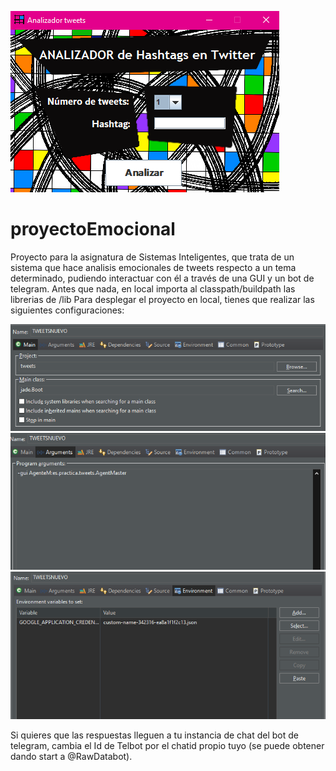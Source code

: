 ![imagen](imagen.png)

# proyectoEmocional
Proyecto para la asignatura de Sistemas Inteligentes, que trata de un sistema que hace analisis emocionales de tweets respecto a un tema determinado, pudiendo interactuar con él a través de una GUI y un bot de telegram.
Antes que nada, en local importa al classpath/buildpath las librerias de /lib
Para desplegar el proyecto en local, tienes que realizar las siguientes configuraciones:


![imagen](1argumento.png)
![imagen](2argumento.png)
![imagen](3argumento.png)

Si quieres que las respuestas lleguen a tu instancia de chat del bot de telegram, cambia el Id de Telbot por el chatid propio tuyo (se puede obtener dando start a @RawDatabot).
